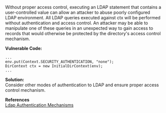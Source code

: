  Without proper access control, executing an LDAP statement that contains a user-controlled value can allow an attacker to abuse poorly configured LDAP environment. All LDAP queries executed against ctx will be performed without authentication and access control. An attacker may be able to manipulate one of these queries in an unexpected way to gain access to records that would otherwise be protected by the directory's access control mechanism.

**Vulnerable Code:**

```
...
env.put(Context.SECURITY_AUTHENTICATION, "none");
DirContext ctx = new InitialDirContext(env);
...
```

**Solution:**  
Consider other modes of authentication to LDAP and ensure proper access control mechanism.

  

**References**  
[Ldap Authentication Mechanisms](https://docs.oracle.com/javase/tutorial/jndi/ldap/auth_mechs.html)

 